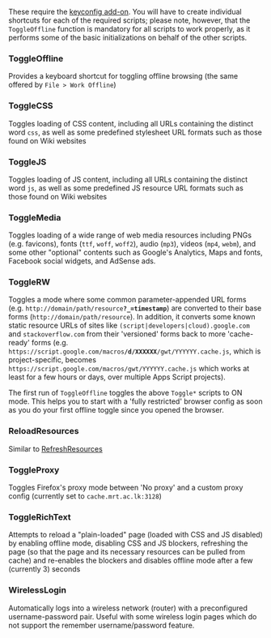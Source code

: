 These require the [keyconfig add-on](https://addons.mozilla.org/en-US/firefox/addon/dorando-keyconfig/). You will have to create individual shortcuts for each of the required scripts; please note, however, that the `ToggleOffline` function is mandatory for all scripts to work properly, as it performs some of the basic initializations on behalf of the other scripts.

### ToggleOffline
Provides a keyboard shortcut for toggling offline browsing (the same offered by `File > Work Offline`)

### ToggleCSS
Toggles loading of CSS content, including all URLs containing the distinct word `css`, as well as some predefined stylesheet URL formats such as those found on Wiki websites

### ToggleJS
Toggles loading of JS content, including all URLs containing the distinct word `js`, as well as some predefined JS resource URL formats such as those found on Wiki websites

### ToggleMedia
Toggles loading of a wide range of web media resources including PNGs (e.g. favicons), fonts (`ttf`, `woff`, `woff2`), audio (`mp3`), videos (`mp4`, `webm`), and some other "optional" contents such as Google's Analytics, Maps and fonts, Facebook social widgets, and AdSense ads.

### ToggleRW
Toggles a mode where some common parameter-appended URL forms (e.g. `http://domain/path/resource`**`?_=timestamp`**) are converted to their base forms (`http://domain/path/resource`). In addition, it converts some known static resource URLs of sites like `(script|developers|cloud).google.com` and `stackoverflow.com` from their 'versioned' forms back to more 'cache-ready' forms (e.g. `https://script.google.com/macros`**`/d/XXXXXX`**`/gwt/YYYYYY.cache.js`, which is project-specific, becomes `https://script.google.com/macros/gwt/YYYYYY.cache.js` which works at least for a few hours or days, over multiple Apps Script projects).

The first run of `ToggleOffline` toggles the above `Toggle*` scripts to ON mode. This helps you to start with a 'fully restricted' browser config as soon as you do your first offline toggle since you opened the browser.

### ReloadResources
Similar to [RefreshResources](../console/README.md#refreshresources)

### ToggleProxy
Toggles Firefox's proxy mode between 'No proxy' and a custom proxy config (currently set to `cache.mrt.ac.lk:3128`)

### ToggleRichText
Attempts to reload a "plain-loaded" page (loaded with CSS and JS disabled) by enabling offline mode, disabling CSS and JS blockers, refreshing the page (so that the page and its necessary resources can be pulled from cache) and re-enables the blockers and disables offline mode after a few (currently 3) seconds

### WirelessLogin
Automatically logs into a wireless network (router) with a preconfigured username-password pair. Useful with some wireless login pages which do not support the remember username/password feature.

